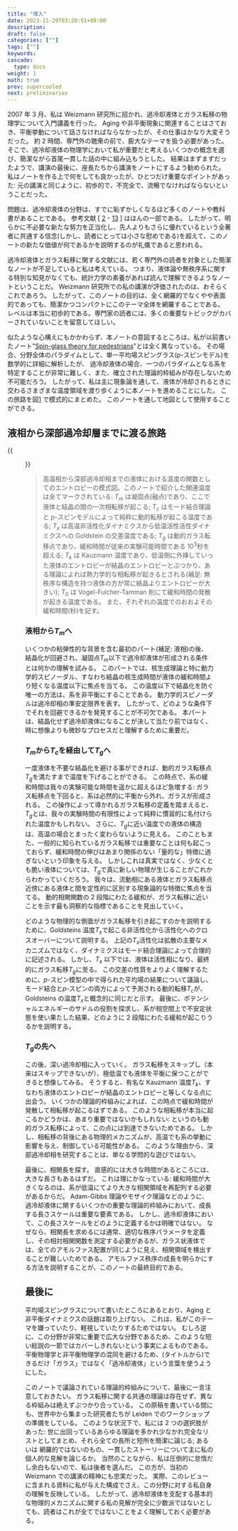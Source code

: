 ```yaml
---
title: "導入"
date: 2023-11-29T03:20:51+09:00
description:
draft: false
categories: [""]
tags: [""]
keywords:
cascade:
  type: docs
weight: 1
math: true
prev: supercooled
next: preliminaries
---
```


2007 年 3 月、私は Weizmann 研究所に招かれ、過冷却液体とガラス転移の物理学について入門講義を行った。
Aging や非平衡現象に関連することはさておき、平衡挙動について話さなければならなかったが、その仕事はかなり大変そうだった。
約 2 時間、専門外の聴衆の前で、膨大なテーマを扱う必要があった。
そこで、過冷却液体の物理学において私が重要だと考えるいくつかの概念を選び、簡潔ながら首尾一貫した話の中に組み込もうとした。
結果はまずまずだったようで、講演の最後に、座長たちから講演をノートにするよう勧められた。
私はノートを作る上で何をしても良かったが、ひとつだけ重要なポイントがあった:
元の講演と同じように、初歩的で、不完全で、流暢でなければならないということだった。

問題は、過冷却液体の分野は、すでに恥ずかしくなるほど多くのノートや教科書があることである。
参考文献
\[
[2](https://ar5iv.labs.arxiv.org/html/0903.4264#bib.bib2) -
[13](https://ar5iv.labs.arxiv.org/html/0903.4264#bib.bib13)
\]
はほんの一部である。
したがって、明らかに不必要な新たな努力を正当化し、先人よりもさらに優れているという全著者に共通する信念(しかし、読者にとっては小さな慰めである)を超えて、このノートの新たな価値が何であるかを説明するのが礼儀であると思われる。

過冷却液体とガラス転移に関する文献には、若く専門外の読者を対象とした簡潔なノートが不足していると私は考えている。
つまり、液体論や無秩序系に関する特別な知見がなくても、統計力学の素養があれば読んで理解できるようなノートということだ。
Weizmann 研究所での私の講演が評価されたのは、おそらくこれであろう。
したがって、このノートの目的は、全く網羅的でなくやや表面的であっても、簡潔かつコンパクトにこのテーマ全体を網羅することである。
レベルは本当に初歩的である。専門家の読者には、多くの重要なトピックがカバーされていないことを留意してほしい。

似たような心構えにもかかわらず、本ノートの意図するところは、私が以前書いたノート"[Spin-glass theory for pedestrians](https://ar5iv.labs.arxiv.org/html/0903.4264#bib.bib14)"とは全く異なっている。
その場合、分野全体のパラダイムとして、単一平均場スピングラス(p-スピンモデル)を数学的に詳細に解析したが、
過冷却液体の場合、一つのパラダイムとなる系を特定することが非常に難しく、また、確立された理論的枠組みが存在しないため不可能だろう。
したがって、私は主に現象論を通して、液体が冷却されるときに交わるさまざまな温度領域を渡り歩くように本ノートを進めることにした。
この旅路を図[1](https://ar5iv.labs.arxiv.org/html/0903.4264/assets/x1.png) で模式的にまとめた。
このノートを通して地図として使用することができる。

## 液相から深部過冷却層までに渡る旅路

{{<figure src="https://ar5iv.labs.arxiv.org/html/0903.4264/assets/x1.png" class="center" alt="過冷却液体の旅路" title="Fig.1: 過冷却液体の旅路" width="700">}}

> 高温相から深部過冷却相までの液体における温度の関数としてのエントロピーの模式図。このノートで紹介した関連温度は全てマークされている:
> $T_m$ は凝固点(融点)であり、ここで液体と結晶の間の一次相転移が起こる;
> $T_c$ はモード結合理論と $p$-スピンモデルによって純粋に動的転移が起こる温度である;
> $T_x$ は高温非活性化ダイナミクスから低温活性活性ダイナミクスへの Goldstein の交差温度である;
> $T_g$ は動的ガラス転移点であり、緩和時間が従来の実験可能時間である $10^3$秒を超える;
> $T_k$ は Kauzmann 温度であり、低温側に外挿していった液体のエントロピーが結晶のエントロピーとぶつかり、ある理論によれば熱力学的な相転移が起きるとされる(補足: 無秩序な構造を持つ液体の方が常に結晶よりエントロピーが大きい);
> $T_0$ は Vogel-Fulcher-Tamman 則にて緩和時間の発散が起きる温度である。
> また、それぞれの温度でのおおよその緩和時間(秒)を記す。

### 液相から$T_m$へ

いくつかの粘弾性的な背景を含む最初のパート(補足: 液相)の後、結晶化が回避され、凝固点$T_m$以下で過冷却液体が形成される条件とは何かの理解を試みる。
このパートでは、核生成理論と特に動力学的スピノーダル、すなわち結晶の核生成時間が液体の緩和時間より短くなる温度以下に焦点を当てる。
この温度以下で結晶化を防ぐ唯一の方法は、系を非平衡にすることである。
動力学的スピノーダルは過冷却相の準安定限界を表す。
したがって、どのような条件下でそれを回避できるかを発見することが不可欠である。
本パートは、結晶化せず過冷却液体になることが決して当たり前ではなく、時に想像よりも微妙なプロセスだと理解するために重要だ。

### $T_m$から$T_c$を経由して$T_g$へ

一度液体を不要な結晶化を避ける事ができれば、動的ガラス転移点$T_g$を満たすまで温度を下げることができる。
この時点で、系の緩和時間は我々の実験可能な時間を遥かに超えるほど急増する:
ガラス転移点を下回ると、系は必然的に平衡から外れ、ガラスが形成される。
この操作によって導かれるガラス転移の定義を踏まえると、$T_g$とは、我々の実験時間の有限性によって純粋に慣習的に名付けられた温度かもしれない。
さらに、$T_g$に近い温度での液体の構造は、高温の場合とまったく変わらないように見える。
このこともまた、一般的に知られているガラス転移では重要なことは何も起こっておらず、緩和時間の伸びはあまり関係のない「量的な」特徴に過ぎないという印象を与える。
しかしこれは真実ではなく、少なくとも脆い液体については、$T_g$で真に新しい物理が生じることがこれからわかっていくだろう。
我々は、流動相にある液体とガラス転移点近傍にある液体と間を定性的に区別する現象論的な特徴に焦点を当てる。
動的相関関数の 2 段階にわたる緩和が、ガラス転移に近いことを示す最も洞察的な指標であることを見出していく。

どのような物理的な側面がガラス転移を引き起こすのかを説明するために、Goldsteins 温度$T_x$で起こる非活性化から活性化へのクロスオーバーについて説明する。
上記の$T_x$活性化は拡散の主要なメカニズムではなく、ダイナミクスはモード結合理論によって合理的に記述される。
しかし、$T_x$ 以下では、液体は活性相になり、最終的にガラス転移$T_g$に至る。
この交差の性質をよりよく理解するために、$p$-スピン模型の中で得られた平均場の結果について議論し、モード結合と$p$-スピンの両方によって予測される動的転移$T_c$が、Goldsteins の温度$T_x$と概念的に同じだと示す。
最後に、ポテンシャルエネルギーのサドルの役割を探求し、系が相空間上で不安定状態を使い果たした結果、どのように 2 段階にわたる緩和が起こりうるかを説明する。

### $T_g$の先へ

この後、深い過冷却相に入っていく。
ガラス転移をスキップし（本来はスキップできないが）、極低温でも液体を平衡に保つことができると想像してみる。
そうすると、有名な Kauzmann 温度$T_k$、すなわち液体のエントロピーが結晶のエントロピーと等しくなる点に出会う。
いくつかの理論的枠組みによれば、この時点で緩和時間が発散して相転移が起こるはずである。
このような相転移が本当に起こるかどうかは、あまり重要ではないかもしれない:
というのも動的ガラス転移によって、この点には到達できないためである。
しかし、相転移の背後にある物理的メカニズムが、高温でも系の挙動に影響を与え、制御している可能性がある。
このような理由から、深部過冷却相を研究することは、単なる学問的な遊びではない。

最後に、相関長を探す。
直感的には大きな時間があるところには、大きな長さもあるはずだ。
これは理にかなっている:
緩和時間が大きくなるのは、系が低温にてより大きな相関領域を再配列する必要があるからだ。
Adam-Gibbs 理論やモザイク理論などのように、過冷却液体に関するいくつかの重要な理論的枠組みにおいて、成長する長さスケールは重要な要素である。
しかし、過冷却液体において、この長さスケールをどのように定義するかは明確ではない。
なぜなら、相関長を求めるには通常、適切な秩序パラメータを定義し、その相対相関関数を測定する必要があるが、ガラス状液体では、全てのアモルファス配置が同じように見え、相関領域を検出することが難しいためである。
アモルファス秩序の成長を明らかにする方法を説明することが、このノートの最終目的である。

## 最後に

平均場スピングラスについて書いたところにあるとおり、Aging と非平衡ダイナミクスの話題は取り上げない。
これは、私がこのテーマを嫌っていたり、軽視していたりするためではない。
むしろ逆に、この分野が非常に重要で広大な分野であるため、このような短い総説の一節ではカバーしきれないという事実によるものである。
平衡物理学と非平衡物理学の混同を避けるため、(タイトルから)できるだけ「ガラス」ではなく「過冷却液体」という言葉を使うようにした。

このノートで議論されている理論的枠組みについて、最後に一言注意しておきたい。
ガラス転移に関する共通の理論は存在せず、異なる枠組みは絶えずぶつかり合っている。
この原稿を書いている間にも、世界中から集まった研究者たちが Leiden でのワークショップの準備をしている。
このような状況下で、私には 2 つの選択肢があった:
世に出回っているあらゆる理論を多かれ少なかれ完全なリストとしてまとめ、それら全ての長所と短所を簡潔に論じる;
あるいは 網羅的ではないのもの、一貫したストーリーについて主に私の個人的な見解を論じるか。
当然のことながら、私は圧倒的に怠惰だし余白もないので、私は後者を選んだ。
この方が、当初の Weizmann での講演の精神にも忠実だった。
実際、このレビューに含まれる資料に私が与えた構成でさえ、この分野に対する私自身の理解を反映している。
したがって、過冷却液体を支配する基本的な物理的メカニズムに関する私の見解が完全に少数派ではないとしても、読者はこれが全てではないことをよく理解しておく必要がある。
